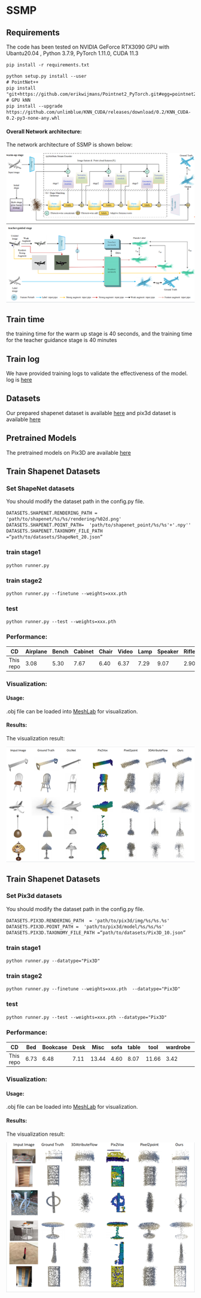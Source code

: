 # SSMP


## Requirements
The code has been tested on NVIDIA GeForce RTX3090 GPU with Ubantu20.04 , Python 3.7.9, PyTorch 1.11.0, CUDA 11.3

```
pip install -r requirements.txt
```

```
python setup.py install --user
# PointNet++
pip install "git+https://github.com/erikwijmans/Pointnet2_PyTorch.git#egg=pointnet2_ops&subdirectory=pointnet2_ops_lib"
# GPU kNN
pip install --upgrade https://github.com/unlimblue/KNN_CUDA/releases/download/0.2/KNN_CUDA-0.2-py3-none-any.whl
```
#### Overall Network architecture:
The network architecture of SSMP is shown below:
<p float="left">
    <img src="img/model.png"/>
</p>

## Train time
the training time for the warm up stage is 40 seconds, and the training time for the teacher guidance stage is 40 minutes

## Train log
We have provided training logs to validate the effectiveness of the model. log is [here](https://drive.google.com/file/d/165rSEbKtlWyyxyxvE_S_7ZVTO8ArUYxc/view?usp=drive_link)

## Datasets
Our prepared shapenet dataset is available [here](https://drive.google.com/file/d/1I0phYe60FHLj3rQcJGl0BN5RLPVCqSh5/view?usp=sharing) and pix3d dataset is available [here](https://drive.google.com/file/d/1O1XTTTX1LKj0eO1kT6HS_A0YAKbv8AOw/view?usp=drive_link)

## Pretrained Models
The pretrained models on Pix3D are available [here](https://drive.google.com/file/d/1xZ1t9B3Svf8E0eYF2YtoUUFiLorDxoPV/view?usp=drive_link) 

## Train Shapenet Datasets

### Set ShapeNet datasets
You should modify the dataset path in the config.py file.
```
DATASETS.SHAPENET.RENDERING_PATH = 'path/to/shapenet/%s/%s/rendering/%02d.png'
DATASETS.SHAPENET.POINT_PATH=  'path/to/shapenet_point/%s/%s'+'.npy''
DATASETS.SHAPENET.TAXONOMY_FILE_PATH =“path/to/datasets/ShapeNet_20.json”

```

### train stage1
```
python runner.py
```
### train stage2
```
python runner.py --finetune --weights=xxx.pth
```
### test 
```
python runner.py --test --weights=xxx.pth
```
### Performance:

| CD       | Airplane | Bench | Cabinet | Chair | Video | Lamp | Speaker | Rifle | Sofa | Table | Phone | Vessel | Avg |
|--------------|----------|-------|---------|-------|-------|------|---------|-------|------|-------|-------|--------|-----|
| This repo     | 3.08     | 5.30  |  7.67    |  6.40  | 6.37  | 7.29 | 9.07    | 2.90  | 5.83 | 6.85  | 4.83  | 4.96   | 5.91|

### Visualization:
#### Usage:
.obj  file can be loaded into [MeshLab](https://www.meshlab.net) for visualization. 
#### Results:
The visualization result:
<p float="left">
    <img src="img/shapenet.png"/>
</p>

## Train Shapenet Datasets

### Set Pix3d datasets
You should modify the dataset path in the config.py file.
```
DATASETS.PIX3D.RENDERING_PATH  = 'path/to/pix3d/img/%s/%s.%s'
DATASETS.PIX3D.POINT_PATH =  'path/to/pix3d/model/%s/%s/%s'
DATASETS.PIX3D.TAXONOMY_FILE_PATH =“path/to/datasets/Pix3D_10.json”
```

### train stage1
```
python runner.py --datatype="Pix3D"
```
### train stage2
```
python runner.py --finetune --weights=xxx.pth  --datatype="Pix3D"
```
### test 
```
python runner.py --test --weights=xxx.pth --datatype="Pix3D"
```
### Performance:

| CD       | Bed | Bookcase | Desk | Misc | sofa | table | tool | wardrobe |Avg |
|--------------|----------|-------|---------|-------|-------|------|---------|-------|---|
| This repo     | 6.73     | 6.48  |  7.11    |  13.44  | 4.60  | 8.07 | 11.66    |  3.42  | 6.53 |

### Visualization:
#### Usage:
.obj  file can be loaded into [MeshLab](https://www.meshlab.net) for visualization. 
#### Results:
The visualization result:
<p float="left">
    <img src="img/pix3d.png"/>
</p>
